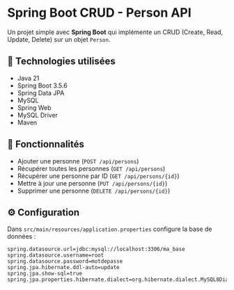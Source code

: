# Spring Boot CRUD - Person API

Un projet simple avec **Spring Boot** qui implémente un CRUD (Create, Read, Update, Delete) sur un objet `Person`.

## 🚀 Technologies utilisées
- Java 21
- Spring Boot 3.5.6
- Spring Data JPA
- MySQL
- Spring Web
- MySQL Driver 
- Maven

## 📌 Fonctionnalités
- Ajouter une personne (`POST /api/persons`)
- Récupérer toutes les personnes (`GET /api/persons`)
- Récupérer une personne par ID (`GET /api/persons/{id}`)
- Mettre à jour une personne (`PUT /api/persons/{id}`)
- Supprimer une personne (`DELETE /api/persons/{id}`)

## ⚙️ Configuration

Dans `src/main/resources/application.properties` configure la base de données :

```properties
spring.datasource.url=jdbc:mysql://localhost:3306/ma_base
spring.datasource.username=root
spring.datasource.password=motdepasse
spring.jpa.hibernate.ddl-auto=update
spring.jpa.show-sql=true
spring.jpa.properties.hibernate.dialect=org.hibernate.dialect.MySQL8Dialect
